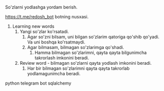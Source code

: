 So'zlarni yodlashga yordam berish.

https://t.me/redosh_bot botning nusxasi.


1. Learning new words
   1. Yangi so'zlar ko'rsatadi.
      1. Agar so'zni bilsam, uni bilgan so'zlarim qatoriga qo'shib qo'yadi. Va uni boshqa ko'rsatmaydi.
      2. Agar bilmasam, bilmagan so'zlarimga qo'shadi.
         1. Hamma bilmagan so'zlarimni, qayta qayta bilgunimcha takrorlash imkonini beradi.
   2. Review word - bilmagan so'zlarni qayta yodlash imkonini beradi.
      1. Har bir bilmagan so'zlarimni qayta qayta takrorlab yodlamagunimcha beradi.


python telegram bot
sqlalchemy
